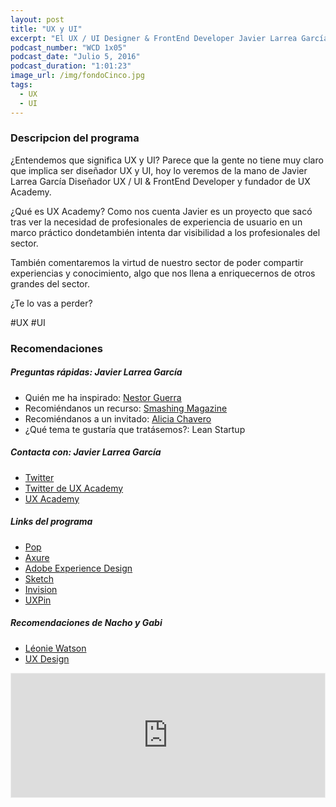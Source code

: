 ```yaml
---
layout: post
title: "UX y UI"
excerpt: "El UX / UI Designer & FrontEnd Developer Javier Larrea García comenta sobre la situación del UX y el UI y el estado actual de dicho perfil."
podcast_number: "WCD 1x05"
podcast_date: "Julio 5, 2016"
podcast_duration: "1:01:23"
image_url: /img/fondoCinco.jpg
tags: 
  - UX
  - UI
---
```


<h3 class="post-title  post-heading">Descripcion del programa</h3>

¿Entendemos que significa UX y UI? Parece que la gente no tiene muy claro que implica ser diseñador UX y UI, hoy lo veremos de la mano de Javier Larrea García Diseñador UX / UI & FrontEnd Developer y fundador de UX Academy.

¿Qué es UX Academy? Como nos  cuenta Javier es un proyecto que sacó tras ver la necesidad de profesionales de experiencia de usuario en un marco práctico dondetambién intenta dar visibilidad a los profesionales del sector.

También comentaremos la virtud de nuestro sector de poder compartir experiencias y conocimiento, algo que nos llena a enriquecernos de otros grandes del sector.
 
¿Te lo vas a perder?

<div class="rule"></div>

  #UX #UI

<div class="rule"></div>

<h3 class="post-title  post-heading">Recomendaciones</h3>

##### Preguntas rápidas: Javier Larrea García

<ul>
    <li class="recomendacion"><span>Quién me ha inspirado: </span><a href="http://nestorguerra.com/">Nestor Guerra</a></li>
     <li class="recomendacion"><span>Recomiéndanos un recurso: </span><a href="https://www.smashingmagazine.com">Smashing Magazine</a></li>
    <li class="recomendacion"><span>Recomiéndanos a un invitado: </span><a href="http://h2iinstitute.com/equipo/alicia-chavero/">Alicia Chavero</a></li>
    <li class="recomendacion"><span>¿Qué tema te gustaría que tratásemos?: </span>Lean Startup</li>
</ul>


##### Contacta con: Javier Larrea García

<ul>
    <li class="recomendacion"><a href="https://twitter.com/jlarreagarcia">Twitter</a></li>
    <li class="recomendacion"><a href="https://twitter.com/UXacademy_es">Twitter de UX Academy</a></li>
    <li class="recomendacion"><a href="http://www.uxacademy.es">UX Academy</a></li>
</ul>

##### Links del programa

<ul>
    <li class="recomendacion"><a href="https://popapp.in/">Pop</a></li>
    <li class="recomendacion"><a href="http://www.axure.com">Axure</a></li>
    <li class="recomendacion"><a href="http://www.adobe.com/es/products/experience-design.html">Adobe Experience Design</a></li>
    <li class="recomendacion"><a href="https://www.sketchapp.com">Sketch</a></li>
    <li class="recomendacion"><a href="https://www.invisionapp.com/">Invision</a></li>
    <li class="recomendacion"><a href="https://uxpin.com">UXPin</a></li>   
</ul>

##### Recomendaciones de Nacho y Gabi

<ul>
    <li><a href="https://twitter.com/leoniewatson">Léonie Watson</a></li>
    <li><a href="https://uxdesign.cc">UX Design</a></li>
</ul>

<div class="rule"></div>

<iframe id='audio_12127136' frameborder='0' allowfullscreen='' scrolling='no' height='200' style='border:1px solid #EEE; box-sizing:border-box; width:100%;' src="https://www.ivoox.com/player_ej_12127136_4_1.html?c1=ff6600"></iframe>